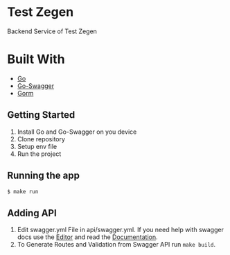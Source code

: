 # Test Zegen

Backend Service of Test Zegen

# Built With

- [Go](https://go.dev/)
- [Go-Swagger](https://github.com/go-swagger/go-swagger)
- [Gorm](https://gorm.io/)

## Getting Started

1. Install Go and Go-Swagger on you device
2. Clone repository
3. Setup env file
4. Run the project 

## Running the app

```bash
$ make run
```

## Adding API

1. Edit swagger.yml File in api/swagger.yml. If you need help with swagger docs use the [Editor](https://swagger.io/docs/open-source-tools/swagger-editor/) and read the [Documentation](https://swagger.io/docs/specification/about/).
2. To Generate Routes and Validation from Swagger API run `make build`.
